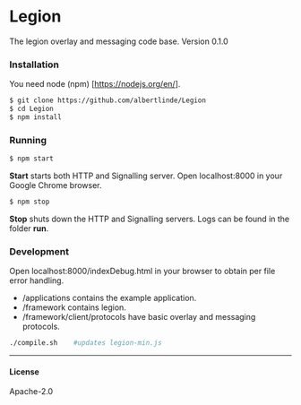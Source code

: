 # Legion
The legion overlay and messaging code base.
Version 0.1.0

### Installation
You need node (npm) [https://nodejs.org/en/].
```sh
$ git clone https://github.com/albertlinde/Legion
$ cd Legion
$ npm install
```

### Running
```sh
$ npm start
```
**Start** starts both HTTP and Signalling server. Open localhost:8000 in your Google Chrome browser.
```sh
$ npm stop
```
**Stop** shuts down the HTTP and Signalling servers.
Logs can be found in the folder **run**.

### Development
Open localhost:8000/indexDebug.html in your browser to obtain per file error handling.

 - /applications contains the example application.
 - /framework contains legion.
 - /framework/client/protocols have basic overlay and messaging protocols.

```sh
./compile.sh    #updates legion-min.js
```

---

#### License
Apache-2.0
